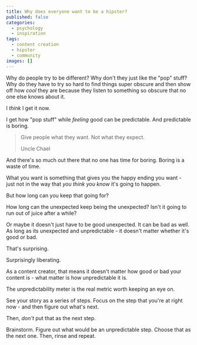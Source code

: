 ```yaml
---
title: Why does everyone want to be a hipster?
published: false
categories:
  - psychology
  - inspiration
tags:
  - content creation
  - hipster
  - community
images: []
---
```


Why do people try to be different? Why don't they just like the "pop" stuff? Why do they have to try so hard to find things super obscure and then show off how _cool_ they are because they listen to something so obscure that no one else knows about it.

I _think_ I get it now.

I get how "pop stuff" while _feeling_ good can be predictable. And predictable is boring.

> Give people what they want. Not what they expect.
>
> Uncle Chael

And there's so much out there that no one has time for boring. Boring is a waste of time.

What you want is something that gives you the happy ending you want - just not in the way that _you think you know_ it's going to happen.

But how long can you keep that going for?

How long can the unexpected keep being the unexpected? Isn't it going to run out of juice after a while?

Or maybe it doesn't just have to be good unexpected. It can be bad as well. As long as its unexpected and unpredictable - it doesn't matter whether it's good or bad.

That's surprising.

Surprisingly liberating.

As a content creator, that means it doesn't matter how good or bad your content is - what matter is how unpredictable it is.

The unpredictability meter is the real metric worth keeping an eye on.

See your story as a series of steps. Focus on the step that you're at right now - and then figure out what's next.

Then, _don't_ put that as the next step.

Brainstorm. Figure out what would be an unpredictable step. Choose that as the next one. Then, rinse and repeat.
